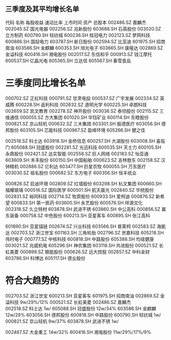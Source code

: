 
## 三季度及其平均增长名单
代码       名称      每股收益  速动比率  上市时间  资产 总股本 
002486.SZ	嘉麟杰
002045.SZ	国光电器
002256.SZ	兆新股份
603688.SH	石英股份
003020.SZ	立方制药
600790.SH	轻纺城
600236.SH	桂冠电力
002123.SZ	梦网科技
600886.SH	国投电力
603787.SH	新日股份
002594.SZ	比亚迪
601975.SH	招商南油
603586.SH	金麒麟
600353.SH	旭光电子
603665.SH	康隆达
002869.SZ	金溢科技
600416.SH	湘电股份
002017.SZ	东信和平
000913.SZ	钱江摩托
600537.SH	亿晶光电
605365.SH	立达信
605567.SH	春雪食品

# 三季度同比增长名单
000702.SZ	正虹科技
000791.SZ	甘肃电投
000537.SZ	广宇发展
002334.SZ	英威腾
600228.SH	返利科技
002632.SZ	道明光学
600225.SH	卓朗科技
002659.SZ	凯文教育
002278.SZ	神开股份
003036.SZ	泰坦股份
002115.SZ	三维通信
000055.SZ	方大集团
601020.SH	华钰矿业
600114.SH	东睦股份
000821.SZ	京山轻机
000632.SZ	三木集团
603301.SH	振德医疗
603056.SH	德邦股份
603105.SH	芯能科技
000967.SZ	盈峰环境
605266.SH	健之佳

002518.SZ	科士达
603918.SH	金桥信息
600257.SH	大湖股份
603008.SH	喜临门
605088.SH	冠盛股份
002281.SZ	光迅科技
600535.SH	天士力
600105.SH	永鼎股份
002421.SZ	达实智能
002558.SZ	巨人网络
002183.SZ	怡亚通
603609.SH	禾丰股份
600150.SH	中国船舶
000623.SZ	吉林敖东
002158.SZ	汉钟精机
002686.SZ	亿利达
603477.SH	巨星农牧
600055.SH	万东医疗
003030.SZ	祖名股份
000682.SZ	东方电子
600356.SH	恒丰纸业

000826.SZ	启迪环境
002809.SZ	红墙股份
603298.SH	杭叉集团
600660.SH	福耀玻璃
000516.SZ	国际医学
600501.SH	航天晨光
002840.SZ	华统股份
002831.SZ	裕同科技
002714.SZ	牧原股份
600933.SH	爱柯迪
000876.SZ	新希望
600833.SH	第一医药
603600.SH	永艺股份
600576.SH	祥源文化
002318.SZ	久立特材
603878.SH	武进不锈
603860.SH	中公高科
000856.SZ	冀东装备
000758.SZ	中色股份
600213.SH	亚星客车
600895.SH	张江高科

601890.SH	亚星锚链
002674.SZ	兴业科技
603566.SH	普莱柯
002583.SZ	海能达
002703.SZ	浙江世宝
601163.SH	三角轮胎
002796.SZ	世嘉科技
605218.SH	伟时电子
000777.SZ	中核科技
600818.SH	中路股份
605388.SH	均瑶健康
003021.SZ	兆威机电
605296.SH	神农集团
603118.SH	共进股份
000521.SZ	长虹美菱
000899.SZ	赣能股份
000626.SZ	远大控股
002657.SZ	中科金财
603786.SH	科博达
605117.SH	德业股份

# 符合大趋势的
002703.SZ	浙江世宝
600213.SH	亚星客车
601975.SH	招商南油
002869.SZ	金溢科技    9w/29%/12% 
000521.SZ	长虹美菱
002486.SZ	嘉麟杰      
002518.SZ	科士达      1w/
605088.SH	冠盛股份    12w/34%
603586.SH	金麒麟      12w/29%
603056.SH	德邦股份
600818.SH	中路股份
600790.SH	轻纺城      1w/
000821.SZ	京山轻机    9w/37%
603878.SH	武进不锈    1w/

002487.SZ	大金重工    14w/32%
600416.SH	湘电股份    11w/29%/17%/9%